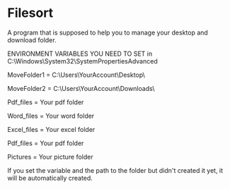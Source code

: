 # Filesort
A program that is supposed to help you to manage your desktop and download folder.

ENVIRONMENT VARIABLES YOU NEED TO SET in C:\Windows\System32\SystemPropertiesAdvanced


MoveFolder1 = C:\Users\YourAccount\Desktop\

MoveFolder2 = C:\Users\YourAccount\Downloads\

Pdf_files = Your pdf folder

Word_files = Your word folder

Excel_files = Your excel folder 

Pdf_files = Your pdf folder 

Pictures = Your picture folder 


If you set the variable and the path to the folder but didn't created it yet, it will be automatically created. 
